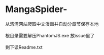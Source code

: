 # MangaSpider-
从湾湾网站爬取中文漫画并自动分章节保存本地
<br>
<br>
根目录需要解压PhantomJS.exe 放issue里了
<br>
<br>
剩下读Readme.txt
